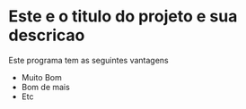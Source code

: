 # Este e o titulo do projeto e sua descricao

Este programa tem as seguintes vantagens

* Muito Bom
* Bom de mais
* Etc

